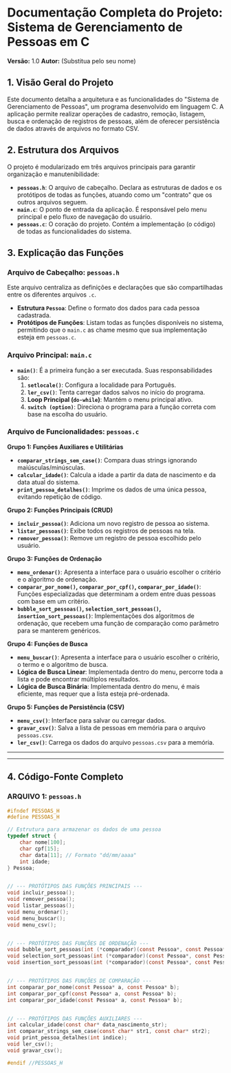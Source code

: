 # Documentação Completa do Projeto: Sistema de Gerenciamento de Pessoas em C

**Versão:** 1.0
**Autor:** (Substitua pelo seu nome)

## 1. Visão Geral do Projeto

Este documento detalha a arquitetura e as funcionalidades do "Sistema de Gerenciamento de Pessoas", um programa desenvolvido em linguagem C. A aplicação permite realizar operações de cadastro, remoção, listagem, busca e ordenação de registros de pessoas, além de oferecer persistência de dados através de arquivos no formato CSV.

## 2. Estrutura dos Arquivos

O projeto é modularizado em três arquivos principais para garantir organização e manutenibilidade:

* **`pessoas.h`**: O arquivo de cabeçalho. Declara as estruturas de dados e os protótipos de todas as funções, atuando como um "contrato" que os outros arquivos seguem.
* **`main.c`**: O ponto de entrada da aplicação. É responsável pelo menu principal e pelo fluxo de navegação do usuário.
* **`pessoas.c`**: O coração do projeto. Contém a implementação (o código) de todas as funcionalidades do sistema.

## 3. Explicação das Funções

### Arquivo de Cabeçalho: `pessoas.h`

Este arquivo centraliza as definições e declarações que são compartilhadas entre os diferentes arquivos `.c`.

* **Estrutura `Pessoa`**: Define o formato dos dados para cada pessoa cadastrada.
* **Protótipos de Funções**: Listam todas as funções disponíveis no sistema, permitindo que o `main.c` as chame mesmo que sua implementação esteja em `pessoas.c`.

### Arquivo Principal: `main.c`

* **`main()`**: É a primeira função a ser executada. Suas responsabilidades são:
    1.  **`setlocale()`**: Configura a localidade para Português.
    2.  **`ler_csv()`**: Tenta carregar dados salvos no início do programa.
    3.  **Loop Principal (`do-while`)**: Mantém o menu principal ativo.
    4.  **`switch (option)`**: Direciona o programa para a função correta com base na escolha do usuário.

### Arquivo de Funcionalidades: `pessoas.c`

**Grupo 1: Funções Auxiliares e Utilitárias**
* **`comparar_strings_sem_case()`**: Compara duas strings ignorando maiúsculas/minúsculas.
* **`calcular_idade()`**: Calcula a idade a partir da data de nascimento e da data atual do sistema.
* **`print_pessoa_detalhes()`**: Imprime os dados de uma única pessoa, evitando repetição de código.

**Grupo 2: Funções Principais (CRUD)**
* **`incluir_pessoa()`**: Adiciona um novo registro de pessoa ao sistema.
* **`listar_pessoas()`**: Exibe todos os registros de pessoas na tela.
* **`remover_pessoa()`**: Remove um registro de pessoa escolhido pelo usuário.

**Grupo 3: Funções de Ordenação**
* **`menu_ordenar()`**: Apresenta a interface para o usuário escolher o critério e o algoritmo de ordenação.
* **`comparar_por_nome()`, `comparar_por_cpf()`, `comparar_por_idade()`**: Funções especializadas que determinam a ordem entre duas pessoas com base em um critério.
* **`bubble_sort_pessoas()`, `selection_sort_pessoas()`, `insertion_sort_pessoas()`**: Implementações dos algoritmos de ordenação, que recebem uma função de comparação como parâmetro para se manterem genéricos.

**Grupo 4: Funções de Busca**
* **`menu_buscar()`**: Apresenta a interface para o usuário escolher o critério, o termo e o algoritmo de busca.
* **Lógica de Busca Linear**: Implementada dentro do menu, percorre toda a lista e pode encontrar múltiplos resultados.
* **Lógica de Busca Binária**: Implementada dentro do menu, é mais eficiente, mas requer que a lista esteja pré-ordenada.

**Grupo 5: Funções de Persistência (CSV)**
* **`menu_csv()`**: Interface para salvar ou carregar dados.
* **`gravar_csv()`**: Salva a lista de pessoas em memória para o arquivo `pessoas.csv`.
* **`ler_csv()`**: Carrega os dados do arquivo `pessoas.csv` para a memória.

---
---

## 4. Código-Fonte Completo

### ARQUIVO 1: `pessoas.h`
```c
#ifndef PESSOAS_H
#define PESSOAS_H

// Estrutura para armazenar os dados de uma pessoa
typedef struct {
    char nome[100];
    char cpf[15];
    char data[11]; // Formato "dd/mm/aaaa"
    int idade;
} Pessoa;


// --- PROTÓTIPOS DAS FUNÇÕES PRINCIPAIS ---
void incluir_pessoa();
void remover_pessoa();
void listar_pessoas();
void menu_ordenar();
void menu_buscar();
void menu_csv();


// --- PROTÓTIPOS DAS FUNÇÕES DE ORDENAÇÃO ---
void bubble_sort_pessoas(int (*comparador)(const Pessoa*, const Pessoa*));
void selection_sort_pessoas(int (*comparador)(const Pessoa*, const Pessoa*));
void insertion_sort_pessoas(int (*comparador)(const Pessoa*, const Pessoa*));


// --- PROTÓTIPOS DAS FUNÇÕES DE COMPARAÇÃO ---
int comparar_por_nome(const Pessoa* a, const Pessoa* b);
int comparar_por_cpf(const Pessoa* a, const Pessoa* b);
int comparar_por_idade(const Pessoa* a, const Pessoa* b);


// --- PROTÓTIPOS DAS FUNÇÕES AUXILIARES ---
int calcular_idade(const char* data_nascimento_str);
int comparar_strings_sem_case(const char* str1, const char* str2);
void print_pessoa_detalhes(int indice);
void ler_csv();
void gravar_csv();

#endif //PESSOAS_H
